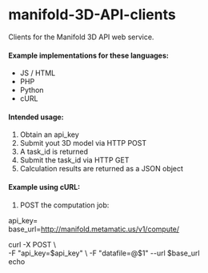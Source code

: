 # manifold-3D-API-clients
Clients for the Manifold 3D API web service.

#### Example implementations for these languages:  
* JS / HTML
* PHP
* Python
* cURL

#### Intended usage:  
1. Obtain an api_key  
2. Submit yout 3D model via HTTP POST  
3. A task_id is returned  
4. Submit the task_id via HTTP GET  
5. Calculation results are returned as a JSON object  

#### Example using cURL:  

1. POST the computation job:  

  api_key=<your-api-key>  
  base_url=http://manifold.metamatic.us/v1/compute/  

  curl -X POST \  
    -F "api_key=$api_key" \  
    -F "datafile=@$1" --url $base_url  
  echo  
